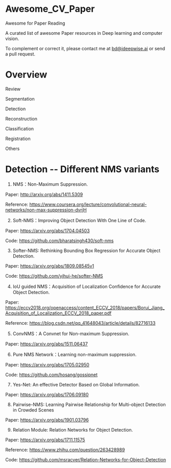 # Awesome_CV_Paper


Awesome for Paper Reading

A curated list of awesome Paper resources in Deep learning and computer vision.

To complement or correct it, please contact me at bd@ideepwise.ai or send a pull request.


# Overview

Review

Segmentation

Detection

Reconstruction

Classification

Registration

Others


# Detection -- Different NMS variants 

1. NMS：Non-Maximum Suppression.

  Paper: http://arxiv.org/abs/1411.5309
  
  Reference: https://www.coursera.org/lecture/convolutional-neural-networks/non-max-suppression-dvrjH

2. Soft-NMS：Improving Object Detection With One Line of Code.

  Paper: https://arxiv.org/abs/1704.04503
  
  Code: https://github.com/bharatsingh430/soft-nms

3. Softer-NMS: Rethinking Bounding Box Regression for Accurate Object Detection.

  Paper: https://arxiv.org/abs/1809.08545v1
  
  Code: https://github.com/yihui-he/softer-NMS

4. IoU guided NMS：Acquisition of Localization Confidence for Accurate Object Detection.
  
  Paper: https://eccv2018.org/openaccess/content_ECCV_2018/papers/Borui_Jiang_Acquisition_of_Localization_ECCV_2018_paper.pdf
  
  Reference: https://blog.csdn.net/qq_41648043/article/details/82716133

5. ConvNMS：A Convnet for Non-maximum Suppression.

  Paper: https://arxiv.org/abs/1511.06437

6. Pure NMS Network：Learning non-maximum suppression.

  Paper: https://arxiv.org/abs/1705.02950
  
  Code: https://github.com/hosang/gossipnet

7. Yes-Net: An effective Detector Based on Global Information.

  Paper: https://arxiv.org/abs/1706.09180
  
8. Pairwise-NMS: Learning Pairwise Relationship for Multi-object Detection in Crowded Scenes

  Paper:  https://arxiv.org/abs/1901.03796

9. Relation Module: Relation Networks for Object Detection.

  Paper: https://arxiv.org/abs/1711.11575
  
  Reference: https://www.zhihu.com/question/263428989
  
  Code: https://github.com/msracver/Relation-Networks-for-Object-Detection

